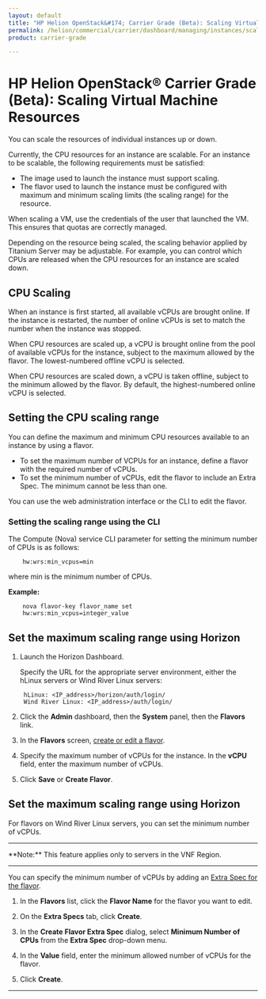 ```yaml
---
layout: default
title: "HP Helion OpenStack&#174; Carrier Grade (Beta): Scaling Virtual Machine Resources"
permalink: /helion/commercial/carrier/dashboard/managing/instances/scaling/
product: carrier-grade

---
```

<!--UNDER REVISION-->

<script>

function PageRefresh {
onLoad="window.refresh"
}

PageRefresh();

</script>

<!-- <p style="font-size: small;"> <a href="/helion/commercial/carrier/ga1/install/">&#9664; PREV</a> | <a href="/helion/commercial/carrier/ga1/install-overview/">&#9650; UP</a> | <a href="/helion/commercial/carrier/ga1/">NEXT &#9654;</a></p> -->

# HP Helion OpenStack&#174; Carrier Grade (Beta): Scaling Virtual Machine Resources

You can scale the resources of individual instances up or down.

Currently, the CPU resources for an instance are scalable.
For an instance to be scalable, the following requirements must be satisfied:

* The image used to launch the instance must support scaling. 
* The flavor used to launch the instance must be configured with maximum and minimum scaling limits (the scaling
range) for the resource.

When scaling a VM, use the credentials of the user that launched the VM. This ensures that quotas are correctly managed.

Depending on the resource being scaled, the scaling behavior applied by Titanium Server may be adjustable. For example, you can control which CPUs are released when the CPU resources for an instance are scaled down.

## CPU Scaling

When an instance is first started, all available vCPUs are brought online. If the instance is restarted, the number of online vCPUs is set to match the number when the instance was stopped. 

When CPU resources are scaled up, a vCPU is brought online from the pool of available vCPUs for the instance, subject to the maximum allowed by the flavor. The lowest-numbered offline vCPU is selected.

When CPU resources are scaled down, a vCPU is taken offline, subject to the minimum allowed by the flavor. By default, the highest-numbered online vCPU is selected.

## Setting the CPU scaling range

You can define the maximum and minimum CPU resources available to an instance by using a flavor.

* To set the maximum number of VCPUs for an instance, define a flavor with the required number of vCPUs.
* To set the minimum number of vCPUs, edit the flavor to include an Extra Spec. The minimum cannot be less than one.

You can use the web administration interface or the CLI to edit the flavor. 

### Setting the scaling range using the CLI

The Compute (Nova) service CLI parameter for setting the minimum number of CPUs is as follows:

		hw:wrs:min_vcpus=min

where min is the minimum number of CPUs.

**Example:**

		nova flavor-key flavor_name set
		hw:wrs:min_vcpus=integer_value

## Set the maximum scaling range using Horizon 

1. Launch the Horizon Dashboard.

	Specify the URL for the appropriate server environment, either the hLinux servers or Wind River Linux servers:

		hLinux: <IP_address>/horizon/auth/login/
		Wind River Linux: <IP_address>/auth/login/

2. Click the **Admin** dashboard, then the **System** panel, then the **Flavors** link.

3. In the **Flavors** screen, [create or edit a flavor](/helion/commercial/carrier/dashboard/managing/flavors/).

4. Specify the maximum number of vCPUs for the instance. In the **vCPU** field, enter the maximum number of vCPUs.

5. Click **Save** or **Create Flavor**.

## Set the maximum scaling range using Horizon

For flavors on Wind River Linux servers, you can set the minimum number of vCPUs.

<hr>
**Note:** This feature applies only to servers in the VNF Region.
<hr>

You can specify the minimum number of vCPUs by adding an [Extra Spec for the flavor](/helion/commercial/carrier/dashboard/managing/flavors/extra/).

1. In the **Flavors** list, click the **Flavor Name** for the flavor you want to edit.

2. On the **Extra Specs** tab, click **Create**.

3. In the **Create Flavor Extra Spec** dialog, select **Minimum Number of CPUs** from the **Extra Spec** drop-down
menu.

4. In the **Value** field, enter the minimum allowed number of vCPUs for the flavor.

5. Click **Create**.

----
